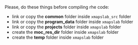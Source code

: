 Please, do these things before compiling rhe code:
- link or copy the **common** folder inside `xmapslab_src` folder
- link or copy the **program_data** folder inside `xmapslab` folder
- link or copy the **projects** folder inside `xmapslab` folder
- create the **moc_res_dir** folder inside `xmapslab` folder
- create the **temp** folder inside `xmapslab` folder
